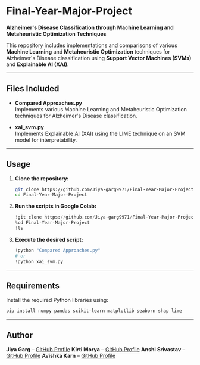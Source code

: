 # Final-Year-Major-Project

**Alzheimer's Disease Classification through Machine Learning and Metaheuristic Optimization Techniques**

This repository includes implementations and comparisons of various **Machine Learning** and **Metaheuristic Optimization** techniques for Alzheimer's Disease classification using **Support Vector Machines (SVMs)** and **Explainable AI (XAI)**.

---

## Files Included

- **Compared Approaches.py**  
  Implements various Machine Learning and Metaheuristic Optimization techniques for Alzheimer's Disease classification.

- **xai_svm.py**  
  Implements Explainable AI (XAI) using the LIME technique on an SVM model for interpretability.

---

## Usage

1. **Clone the repository:**
   ```bash
   git clone https://github.com/Jiya-garg9971/Final-Year-Major-Project.git
   cd Final-Year-Major-Project
   ```

2. **Run the scripts in Google Colab:**
   ```python
   !git clone https://github.com/Jiya-garg9971/Final-Year-Major-Project.git
   %cd Final-Year-Major-Project
   !ls
   ```

3. **Execute the desired script:**
   ```python
   !python "Compared Approaches.py"
   # or
   !python xai_svm.py
   ```

---

## Requirements

Install the required Python libraries using:
```bash
pip install numpy pandas scikit-learn matplotlib seaborn shap lime
```

---

## Author

**Jiya Garg** – [GitHub Profile](https://github.com/Jiya-garg9971)
**Kirti Morya** – [GitHub Profile](https://github.com/KirtiMorya)
**Anshi Srivastav** – [GitHub Profile](https://github.com/AnshiSrivastav)
**Avishka Karn** – [GitHub Profile](https://github.com/anvi2003)


